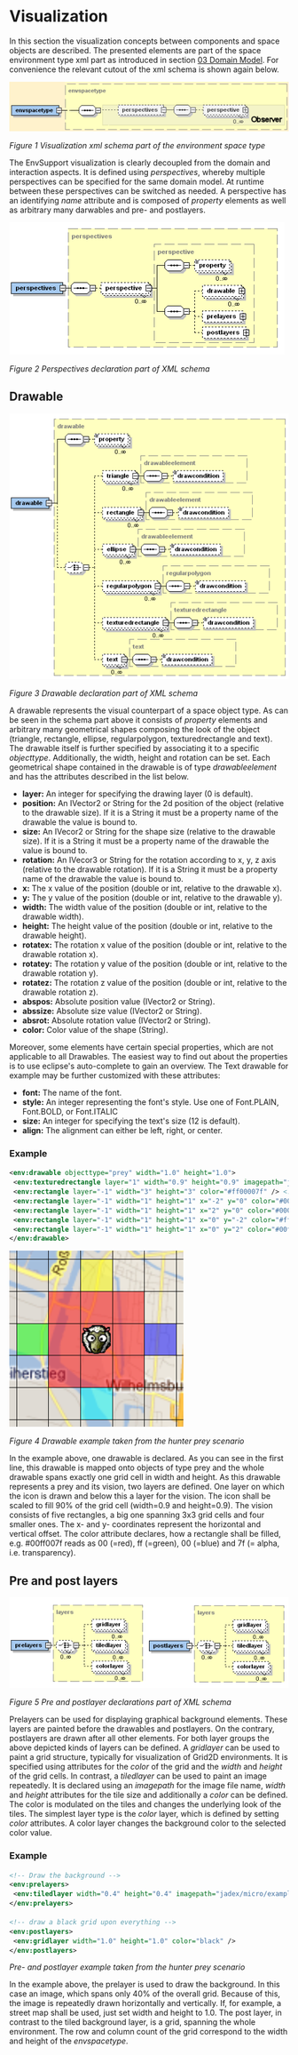 # Visualization

In this section the visualization concepts between components and space objects are described. The presented elements are part of the space environment type xml part as introduced in section [03 Domain Model](03%20Domain%20Model.md). For convenience the relevant cutout of the xml schema is shown again below.

![](visualization.png)

*Figure 1 Visualization xml schema part of the environment space type*

The EnvSupport visualization is clearly decoupled from the domain and interaction aspects. It is defined using *perspectives*, whereby multiple perspectives can be specified for the same domain model. At runtime between these perspectives can be switched as needed. A perspective has an identifying *name* attribute and is composed of *property* elements as well as arbitrary many darwables and pre- and postlayers. 

![](perspectives.png)

*Figure 2 Perspectives declaration part of XML schema*

## Drawable

![](drawable.png)

*Figure 3 Drawable declaration part of XML schema*

A drawable represents the visual counterpart of a space object type. As can be seen in the schema part above it consists of *property* elements and arbitrary many geometrical shapes composing the look of the object (triangle, rectangle, ellipse, regularpolygon, texturedrectangle and text). The drawable itself is further specified by associating it to a specific *objecttype*. Additionally, the width, height and rotation can be set. Each geometrical shape contained in the drawable is of type *drawableelement* and has the attributes described in the list below.

- **layer:** An integer for specifying the drawing layer (0 is default).
- **position:** An IVector2 or String for the 2d position of the object (relative to the drawable size). If it is a String it must be a property name of the drawable the value is bound to.
- **size:** An IVecor2 or String for the shape size (relative to the drawable size). If it is a String it must be a property name of the drawable the value is bound to.
- **rotation:** An IVecor3 or String for the rotation according to x, y, z axis (relative to the drawable rotation). If it is a String it must be a property name of the drawable the value is bound to.
- **x:** The x value of the position (double or int, relative to the drawable x).
- **y:** The y value of the position (double or int, relative to the drawable y).
- **width:** The width value of the position (double or int, relative to the drawable width).
- **height:** The height value of the position (double or int, relative to the drawable height).
- **rotatex:** The rotation x value of the position (double or int, relative to the drawable rotation x).
- **rotatey:** The rotation y value of the position (double or int, relative to the drawable rotation y).
- **rotatez:** The rotation z value of the position (double or int, relative to the drawable rotation z).
- **abspos:** Absolute position value (IVector2 or String).
- **abssize:** Absolute size value (IVector2 or String).
- **absrot:** Absolute rotation value (IVector2 or String).
- **color:** Color value of the shape (String).

Moreover, some elements have certain special properties, which are not applicable to all Drawables. The easiest way to find out about the properties is to use eclipse's auto-complete to gain an overview. The Text drawable for example may be further customized with these attributes:

- **font:** The name of the font.
- **style:** An integer representing the font's style. Use one of Font.PLAIN, Font.BOLD, or Font.ITALIC
- **size:** An integer for specifying the text's size (12 is default).
- **align:** The alignment can either be left, right, or center.

### Example

```xml
<env:drawable objecttype="prey" width="1.0" height="1.0">
 <env:texturedrectangle layer="1" width="0.9" height="0.9" imagepath="jadex/micro/examples/hunterprey/images/prey.png" />
 <env:rectangle layer="-1" width="3" height="3" color="#ff00007f" /> <!-- red -->
 <env:rectangle layer="-1" width="1" height="1" x="-2" y="0" color="#00ff007f" /> <!-- green-->
 <env:rectangle layer="-1" width="1" height="1" x="2" y="0" color="#0000ff7f" /> <!-- blue -->
 <env:rectangle layer="-1" width="1" height="1" x="0" y="-2" color="#ffff007f" /> <!-- yellow -->
 <env:rectangle layer="-1" width="1" height="1" x="0" y="2" color="#00ffff7f" /> <!-- turquoise -->
</env:drawable>
```

![](drawableexample.png)

*Figure 4 Drawable example taken from the hunter prey scenario*

In the example above, one drawable is declared. As you can see in the first line, this drawable is mapped onto objects of type prey and the whole drawable spans exactly one grid cell in width and height. As this drawable represents a prey and its vision, two layers are defined. One layer on which the icon is drawn and below this a layer for the vision. The icon shall be scaled to fill 90% of the grid cell (width=0.9 and height=0.9). The vision consists of five rectangles, a big one spanning 3x3 grid cells and four smaller ones. The x- and y- coordinates represent the horizontal and vertical offset. The color attribute declares, how a rectangle shall be filled, e.g. \#00ff007f reads as 00 (=red), ff (=green), 00 (=blue) and 7f (= alpha, i.e. transparency).

## Pre and post layers

![](prelayers.png)

*Figure 5 Pre and postlayer declarations part of XML schema*

Prelayers can be used for displaying graphical background elements. These layers are painted before the drawables and postlayers. On the contrary, postlayers are drawn after all other elements. For both layer groups the above depicted kinds of layers can be defined. A *gridlayer* can be used to paint a grid structure, typically for visualization of Grid2D environments. It is specified using attributes for the *color* of the grid and the *width* and *height* of the grid cells. In contrast, a *tiledlayer* can be used to paint an image repeatedly. It is declared using an *imagepath* for the image file name, *width* and *height* attributes for the tile size and additionally a *color* can be defined. The color is modulated on the tiles and changes the underlying look of the tiles. The simplest layer type is the *color* layer, which is defined by setting *color* attributes. A color layer changes the background color to the selected color value.

### Example

```xml
<!-- Draw the background -->
<env:prelayers>
 <env:tiledlayer width="0.4" height="0.4" imagepath="jadex/micro/examples/hunterprey/images/background.png" />
</env:prelayers>
     
<!-- draw a black grid upon everything -->
<env:postlayers>
 <env:gridlayer width="1.0" height="1.0" color="black" />
</env:postlayers>
```

*Pre- and postlayer example taken from the hunter prey scenario*

In the example above, the prelayer is used to draw the background. In this case an image, which spans only 40% of the overall grid. Because of this, the image is repeatedly drawn horizontally and vertically. If, for example, a street map shall be used, just set width and height to 1.0. The post layer, in contrast to the tiled background layer, is a grid, spanning the whole environment. The row and column count of the grid correspond to the width and height of the *envspacetype*.
